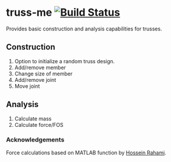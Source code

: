 # truss-me [![Build Status](https://travis-ci.org/cmccomb/truss-me.svg?branch=master)](https://travis-ci.org/cmccomb/truss-me)

Provides basic construction and analysis capabilities for trusses.

## Construction
1. Option to initialize a random truss design.
2. Add/remove member
3. Change size of member
5. Add/remove joint
6. Move joint

## Analysis
1. Calculate mass
2. Calculate force/FOS


### Acknowledgements
Force calculations based on MATLAB function by [Hossein Rahami](http://www.mathworks.com/matlabcentral/fileexchange/authors/27559).
